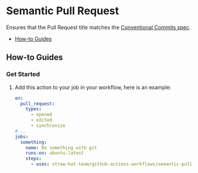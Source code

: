# Semantic Pull Request

Ensures that the Pull Request title matches
the [Conventional Commits spec](https://www.conventionalcommits.org/en/v1.0.0/).

- [How-to Guides](#how-to-guides)

## How-to Guides

### Get Started

1. Add this action to your job in your workflow, here is an example:

    ```yml
    on:
      pull_request:
        types:
          - opened
          - edited
          - synchronize
    #...
    jobs:
      something:
        name: Do something with git
        runs-on: ubuntu-latest
        steps:
          - uses: straw-hat-team/github-actions-workflows/semantic-pull-request@master
    ```
